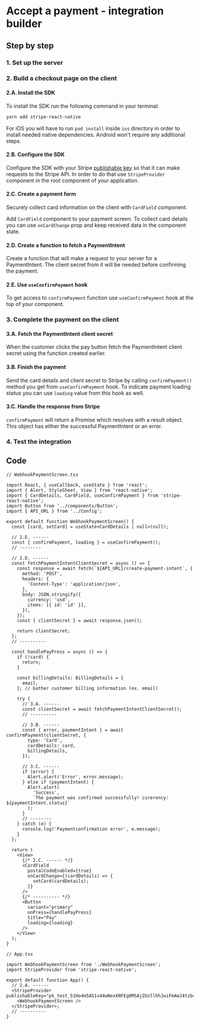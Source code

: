 # Accept a payment - integration builder

## Step by step

### 1. Set up the server

### 2. Build a checkout page on the client

#### 2.A. Install the SDK

To install the SDK run the following command in your terminal:

```sh
yarn add stripe-react-native
```

For iOS you will have to run `pod install` inside `ios` directory in order to install needed native dependencies. Android won't require any additional steps.

#### 2.B. Configure the SDK

Configure the SDK with your Stripe [publishable key](https://dashboard.stripe.com/account/apikeys) so that it can make requests to the Stripe API. In order to do that use `StripeProvider` component in the root component of your application.

#### 2.C. Create a payment form

Securely collect card information on the client with `CardField` component.

Add `CardField` component to your payment screen. To collect card details you can use `onCardChange` prop and keep received data in the component state.

#### 2.D. Create a function to fetch a PaymentIntent

Create a function that will make a request to your server for a PaymentIntent. The client secret from it will be needed before confirming the payment.

#### 2.E. Use `useConfirmPayment` hook

To get access to `confirmPayment` function use `useConfirmPayment` hook at the top of your component.

### 3. Complete the payment on the client

#### 3.A. Fetch the PaymentIntent client secret

When the customer clicks the pay button fetch the PaymentIntent client secret using the function created earlier.

#### 3.B. Finish the payment

Send the card details and client secret to Stripe by calling `confirmPayment()` method you get from `useConfirmPayment` hook.
To indicate payment loading status you can use `loading` value from this hook as well.

#### 3.C. Handle the response from Stripe

`confirmPayment` will return a Promise which resolves with a result object. This object has either the successful PaymentIntent or an error.

### 4. Test the integration

## Code

```tsx
// WebhookPaymentScreen.tsx

import React, { useCallback, useState } from 'react';
import { Alert, StyleSheet, View } from 'react-native';
import { CardDetails, CardField, useConfirmPayment } from 'stripe-react-native';
import Button from '../components/Button';
import { API_URL } from '../Config';

export default function WebhookPaymentScreen() {
  const [card, setCard] = useState<CardDetails | null>(null);

  // 2.E. ------
  const { confirmPayment, loading } = useConfirmPayment();
  // --------

  // 2.D. ------
  const fetchPaymentIntentClientSecret = async () => {
    const response = await fetch(`${API_URL}/create-payment-intent`, {
      method: 'POST',
      headers: {
        'Content-Type': 'application/json',
      },
      body: JSON.stringify({
        currency: 'usd',
        items: [{ id: 'id' }],
      }),
    });
    const { clientSecret } = await response.json();

    return clientSecret;
  };
  // ----------

  const handlePayPress = async () => {
    if (!card) {
      return;
    }

    const billingDetails: BillingDetails = {
      email,
    }; // Gather customer billing information (ex. email)

    try {
      // 3.A. ------
      const clientSecret = await fetchPaymentIntentClientSecret();
      // ----------

      // 3.B. ------
      const { error, paymentIntent } = await confirmPayment(clientSecret, {
        type: 'Card',
        cardDetails: card,
        billingDetails,
      });

      // 3.C. ------
      if (error) {
        Alert.alert('Error', error.message);
      } else if (paymentIntent) {
        Alert.alert(
          'Success',
          `The payment was confirmed successfully! curerency: ${paymentIntent.status}`
        );
      }
      // --------
    } catch (e) {
      console.log('Paymentconfirmation error', e.message);
    }
  };

  return (
    <View>
      {/* 2.C. ------ */}
      <CardField
        postalCodeEnabled={true}
        onCardChange={(cardDetails) => {
          setCard(cardDetails);
        }}
      />
      {/* ---------- */}
      <Button
        variant="primary"
        onPress={handlePayPress}
        title="Pay"
        loading={loading}
      />
    </View>
  );
}
```

```tsx
// App.tsx

import WebhookPaymentScreen from './WebhookPaymentScreen';
import StripeProvider from 'stripe-react-native';

export default function App() {
  // 2.A. ------
  <StripeProvider publishableKey="pk_test_51Ho4m5A51v44wNexXNFEg0MSAjZUzllhhJwiFmAmJ4tzbvsvuEgcMCaPEkgK7RpXO1YI5okHP08IUfJ6YS7ulqzk00O2I0D1rT">
    <WebhookPaymentScreen />
  </StripeProvider>;
  // ----------
}
```
